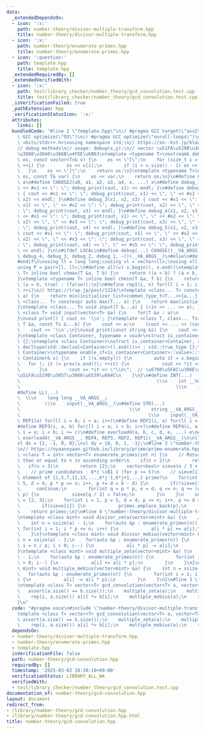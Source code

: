 ```yaml
---
data:
  _extendedDependsOn:
  - icon: ':x:'
    path: number-theory/divisor-multiple-transform.hpp
    title: number-theory/divisor-multiple-transform.hpp
  - icon: ':x:'
    path: number-theory/enumerate-primes.hpp
    title: number-theory/enumerate-primes.hpp
  - icon: ':question:'
    path: template.hpp
    title: template.hpp
  _extendedRequiredBy: []
  _extendedVerifiedWith:
  - icon: ':x:'
    path: test/library_checker/number_theory/gcd_convolution.test.cpp
    title: test/library_checker/number_theory/gcd_convolution.test.cpp
  _isVerificationFailed: true
  _pathExtension: hpp
  _verificationStatusIcon: ':x:'
  attributes:
    links: []
  bundledCode: "#line 2 \"template.hpp\"\n// #pragma GCC target(\"avx2\")\n// #pragma\
    \ GCC optimize(\"O3\")\n// #pragma GCC optimize(\"unroll-loops\")\n\n#include\
    \ <bits/stdc++.h>\nusing namespace std;\n// https://xn--kst.jp/blog/2019/08/29/cpp-comp/\n\
    // debug methods\n// usage: debug(x,y);\n// vector \u51FA\u529B\u3067\u304D\u308B\
    \u3088\u3046\u306B\u4FEE\u6B63\ntemplate <typename T>\nostream& debug_print(ostream&\
    \ os, const vector<T>& v) {\n    os << \"[\";\n    for (size_t i = 0; i < v.size();\
    \ ++i) {\n        os << v[i];\n        if (i < v.size() - 1) os << \", \";\n \
    \   }\n    os << \"]\";\n    return os;\n}\ntemplate <typename T>\nostream& debug_print(ostream&\
    \ os, const T& var) {\n    os << var;\n    return os;\n}\n#define CHOOSE(a) CHOOSE2\
    \ a\n#define CHOOSE2(a0, a1, a2, a3, a4, x, ...) x\n#define debug_1(x1) { cout\
    \ << #x1 << \": \"; debug_print(cout, x1) << endl; }\n#define debug_2(x1, x2)\
    \ { cout << #x1 << \": \"; debug_print(cout, x1) << \", \" << #x2 << \": \"; debug_print(cout,\
    \ x2) << endl; }\n#define debug_3(x1, x2, x3) { cout << #x1 << \": \"; debug_print(cout,\
    \ x1) << \", \" << #x2 << \": \"; debug_print(cout, x2) << \", \" << #x3 << \"\
    : \"; debug_print(cout, x3) << endl; }\n#define debug_4(x1, x2, x3, x4) { cout\
    \ << #x1 << \": \"; debug_print(cout, x1) << \", \" << #x2 << \": \"; debug_print(cout,\
    \ x2) << \", \" << #x3 << \": \"; debug_print(cout, x3) << \", \" << #x4 << \"\
    : \"; debug_print(cout, x4) << endl; }\n#define debug_5(x1, x2, x3, x4, x5) {\
    \ cout << #x1 << \": \"; debug_print(cout, x1) << \", \" << #x2 << \": \"; debug_print(cout,\
    \ x2) << \", \" << #x3 << \": \"; debug_print(cout, x3) << \", \" << #x4 << \"\
    : \"; debug_print(cout, x4) << \", \" << #x5 << \": \"; debug_print(cout, x5)\
    \ << endl; }\n\n#ifdef LOCAL\n#define debug(...) CHOOSE((__VA_ARGS__, debug_5,\
    \ debug_4, debug_3, debug_2, debug_1, ~))(__VA_ARGS__)\n#else\n#define debug(...)\n\
    #endif\n\nusing ll = long long;\nusing vl = vector<ll>;\nusing vll = vector<vl>;\n\
    using P = pair<ll, ll>;\n#define all(v) v.begin(), v.end()\ntemplate <typename\
    \ T> inline bool chmax(T &a, T b) {\n    return ((a < b) ? (a = b, true) : (false));\n\
    }\ntemplate <typename T> inline bool chmin(T &a, T b) {\n    return ((a > b) ?\
    \ (a = b, true) : (false));\n}\n#define rep1(i, n) for(ll i = 1; i <= ((ll)n);\
    \ ++i)\n// https://trap.jp/post/1224/\ntemplate <class... T> constexpr auto min(T...\
    \ a) {\n    return min(initializer_list<common_type_t<T...>>{a...});\n}\ntemplate\
    \ <class... T> constexpr auto max(T... a) {\n    return max(initializer_list<common_type_t<T...>>{a...});\n\
    }\ntemplate <class... T> void input(T &...a) { (cin >> ... >> a); }\ntemplate\
    \ <class T> void input(vector<T> &a) {\n    for(T &x : a)\n        cin >> x;\n\
    }\nvoid print() { cout << '\\n'; }\ntemplate <class T, class... Ts> void print(const\
    \ T &a, const Ts &...b) {\n    cout << a;\n    (cout << ... << (cout << ' ', b));\n\
    \    cout << '\\n';\n}\nvoid print(const string &s) {\n    cout << s << '\\n';\n\
    }\ntemplate <class Container, typename = void>\nstruct is_container : std::false_type\
    \ {};\ntemplate <class Container>\nstruct is_container<Container, std::void_t<decltype(std::declval<Container>().begin()),\
    \ decltype(std::declval<Container>().end())>> : std::true_type {};\ntemplate <class\
    \ Container>\ntypename enable_if<is_container<Container>::value>::type print(const\
    \ Container& x) {\n    if (!x.empty()) {\n        auto it = x.begin();\n     \
    \   for (; it != prev(x.end()); ++it) {\n            cout << *it << \" \";\n \
    \       }\n        cout << *it << \"\\n\";  // \u6700\u5F8C\u306E\u8981\u7D20\u3092\
    \u51FA\u529B\u3057\u3066\u6539\u884C\n    }\n}\n#define INT(...)             \
    \                                                  \\\n    int __VA_ARGS__;  \
    \                                                         \\\n    input(__VA_ARGS__)\n\
    #define LL(...)                                                              \
    \  \\\n    long long __VA_ARGS__;                                            \
    \         \\\n    input(__VA_ARGS__)\n#define STR(...)                       \
    \                                        \\\n    string __VA_ARGS__;         \
    \                                               \\\n    input(__VA_ARGS__)\n#define\
    \ REP1(a) for(ll i = 0; i < a; i++)\n#define REP2(i, a) for(ll i = 0; i < a; i++)\n\
    #define REP3(i, a, b) for(ll i = a; i < b; i++)\n#define REP4(i, a, b, c) for(ll\
    \ i = a; i < b; i += c)\n#define overload4(a, b, c, d, e, ...) e\n#define rep(...)\
    \ overload4(__VA_ARGS__, REP4, REP3, REP2, REP1)(__VA_ARGS__)\n\nll inf = 3e18;\n\
    vl dx = {1, -1, 0, 0};\nvl dy = {0, 0, 1, -1};\n#line 3 \"number-theory/enumerate-primes.hpp\"\
    \n// https://nyaannyaan.github.io/library/prime/prime-enumerate.hpp\ntemplate\
    \ <class T = int> vector<T> enumerate_primes(int n) {\n    // Returns primes less\
    \ than or equal to n in ascending order\n    if(n < 2)\n        return {};\n \
    \   if(n < 3)\n        return {2};\n    vector<bool> sieve(n / 3 + 1, true);\n\
    \    // prime candidates : 6*i \xB1 1 (for p >= 5)\n    // sieve[i] : is i-th\
    \ element of {1,5,7,11,13,...,6*j-1,6*j+1,...} prime?\n    for(int i = 1, p =\
    \ 5, d = 4; p * p <= n; i++, p += d = 6 - d) {\n        if(!sieve[i])\n      \
    \      continue;\n        for(int q = p * p, e = d; q <= n; q += (e = 6 - e) *\
    \ p) {\n            sieve[q / 3] = false;\n        }\n    }\n    vector<T> primes\
    \ = {2, 3};\n    for(int i = 1, p = 5, d = 4; p <= n; i++, p += d = 6 - d) {\n\
    \        if(sieve[i]) {\n            primes.emplace_back(p);\n        }\n    }\n\
    \    return primes;\n}\n#line 4 \"number-theory/divisor-multiple-transform.hpp\"\
    \ntemplate <class mint> void divisor_zeta(vector<mint> &a) {\n    // a = {0,a_1,...,a_n};\n\
    \    int n = ssize(a) - 1;\n    for(auto &p : enumerate_primes(n)) {\n       \
    \ for(int i = 1; i * p <= n; i++) {\n            a[i * p] += a[i];\n        }\n\
    \    }\n}\ntemplate <class mint> void divisor_mebius(vector<mint> &a) {\n    int\
    \ n = ssize(a) - 1;\n    for(auto &p : enumerate_primes(n)) {\n        for(int\
    \ i = n / p; i > 0; i--) {\n            a[i * p] -= a[i];\n        }\n    }\n\
    }\ntemplate <class mint> void multiple_zeta(vector<mint> &a) {\n    int n = ssize(a)\
    \ - 1;\n    for(auto &p : enumerate_primes(n)) {\n        for(int i = n / p; i\
    \ > 0; i--) {\n            a[i] += a[i * p];\n        }\n    }\n}\ntemplate <class\
    \ mint> void multiple_mebius(vector<mint> &a) {\n    int n = ssize(a) - 1;\n \
    \   for(auto &p : enumerate_primes(n)) {\n        for(int i = 1; i * p <= n; i++)\
    \ {\n            a[i] -= a[i * p];\n        }\n    }\n}\n#line 3 \"number-theory/gcd-convolution.hpp\"\
    \ntemplate <class T> vector<T> gcd_convolution(vector<T> a, vector<T> b) {\n \
    \   assert(a.size() == b.size());\n    multiple_zeta(a);\n    multiple_zeta(b);\n\
    \    rep(i, a.size()) a[i] *= b[i];\n    multiple_mebius(a);\n    return a;\n\
    }\n"
  code: "#pragma once\n#include \"number-theory/divisor-multiple-transform.hpp\"\n\
    template <class T> vector<T> gcd_convolution(vector<T> a, vector<T> b) {\n   \
    \ assert(a.size() == b.size());\n    multiple_zeta(a);\n    multiple_zeta(b);\n\
    \    rep(i, a.size()) a[i] *= b[i];\n    multiple_mebius(a);\n    return a;\n}"
  dependsOn:
  - number-theory/divisor-multiple-transform.hpp
  - number-theory/enumerate-primes.hpp
  - template.hpp
  isVerificationFile: false
  path: number-theory/gcd-convolution.hpp
  requiredBy: []
  timestamp: '2025-03-02 18:30:18+09:00'
  verificationStatus: LIBRARY_ALL_WA
  verifiedWith:
  - test/library_checker/number_theory/gcd_convolution.test.cpp
documentation_of: number-theory/gcd-convolution.hpp
layout: document
redirect_from:
- /library/number-theory/gcd-convolution.hpp
- /library/number-theory/gcd-convolution.hpp.html
title: number-theory/gcd-convolution.hpp
---
```

